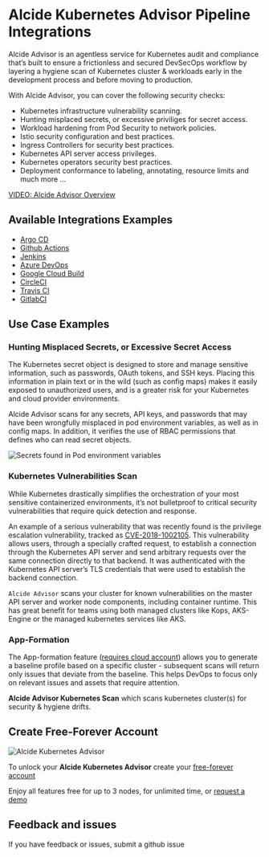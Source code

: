 # Alcide Kubernetes Advisor Pipeline Integrations

Alcide Advisor is an agentless service for Kubernetes audit and compliance that’s built to ensure a frictionless and secured DevSecOps workflow by layering a hygiene scan of Kubernetes cluster & workloads early in the development process and before moving to production.

With Alcide Advisor, you can cover the following security checks:

- Kubernetes infrastructure vulnerability scanning.
- Hunting misplaced secrets, or excessive priviliges for secret access.
- Workload hardening from Pod Security to network policies.
- Istio security configuration and best practices.
- Ingress Controllers for security best practices.
- Kubernetes API server access privileges.
- Kubernetes operators security best practices.
- Deployment conformance to labeling, annotating, resource limits and much more ...

[VIDEO: Alcide Advisor Overview](https://youtu.be/UXNPMzCtG84)

## Available Integrations Examples

- [Argo CD](argocd/readme.md)
- [Github Actions](github-actions/readme.md)
- [Jenkins](jenkins/readme.md)
- [Azure DevOps](azure-devops/overview.md)
- [Google Cloud Build](google-cloudbuild/readme.md)
- [CircleCI](circleci/readme.md)
- [Travis CI](travis/readme.md)
- [GitlabCI](gitlab-ci/readme.md)

## Use Case Examples 

### Hunting Misplaced Secrets, or Excessive Secret Access
The Kubernetes secret object is designed to store and manage sensitive information, such as passwords, OAuth tokens, and SSH keys. Placing this information in plain text or in the wild (such as config maps) makes it easily exposed to unauthorized users, and is a greater risk for your Kubernetes and cloud provider environments.

Alcide Advisor scans for any secrets, API keys, and passwords that may have been wrongfully misplaced in pod environment variables, as well as in config maps. In addition, it verifies the use of RBAC permissions that defines who can read secret objects.

![Secrets found in Pod environment variables](https://d2908q01vomqb2.cloudfront.net/77de68daecd823babbb58edb1c8e14d7106e83bb/2019/06/19/Alcide-Advisor-Amazon-EKS-2.png "Secrets found in Pod environment variables.")

### Kubernetes Vulnerabilities Scan
While Kubernetes drastically simplifies the orchestration of your most sensitive containerized environments, it’s not bulletproof to critical security vulnerabilities that require quick detection and response.

An example of a serious vulnerability that was recently found is the privilege escalation vulnerability, tracked as [CVE-2018-1002105](https://nvd.nist.gov/vuln/detail/CVE-2018-1002105). This vulnerability allows users, through a specially crafted request, to establish a connection through the Kubernetes API server and send arbitrary requests over the same connection directly to that backend. It was authenticated with the Kubernetes API server’s TLS credentials that were used to establish the backend connection.


`Alcide Advisor` scans your cluster for known vulnerabilities on the master API server and worker node components, including container runtime. This has great benefit for teams using both managed clusters like Kops, AKS-Engine or the managed kubernetes services like AKS.

### App-Formation

The App-formation feature ([requires cloud account](https://www.alcide.io/advisor-free-trial/)) allows you to generate a baseline profile based on a specific cluster - subsequent scans will return only issues that deviate from the baseline. This helps DevOps to focus only on relevant issues and assets that require attention.


**Alcide Advisor Kubernetes Scan** which scans kubernetes cluster(s) for security & hygiene drifts.

## Create Free-Forever Account

![Alcide Kubernetes Advisor](https://d2908q01vomqb2.cloudfront.net/77de68daecd823babbb58edb1c8e14d7106e83bb/2019/06/19/Alcide-Advisor-Amazon-EKS-1.png "Alcide Kubernetes Advisor")

To unlock your **Alcide Kubernetes Advisor** create your [free-forever account](https://www.alcide.io/pricing#free-forever)

Enjoy all features free for up to 3 nodes, for unlimited time, or [request a demo](https://get.alcide.io/request-demo)

## Feedback and issues

If you have feedback or issues, submit a github issue
